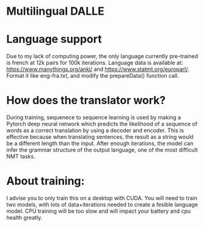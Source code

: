 # Multilingual DALLE

# Language support
Due to my lack of computing power, the only language currently pre-trained is french at 12k pairs for 100k iterations. Language data is available at: https://www.manythings.org/anki/ and https://www.statmt.org/europarl/. Format it like eng-fra.txt, and modify the prepareData() function call. 

# How does the translator work?
During training, sequenece to sequence learning is used by making a Pytorch deep neural network  which predicts the likelihood of a sequence of words as a correct translation by using a decoder and encoder. This is effective because when translating sentences, the result as a string would be a different length than the input. After enough iterations, the model can infer the grammar structure of the output language, one of the most difficult NMT tasks. 

# About training:
I advise you to only train this on a desktop with CUDA. You will need to train two models, with lots of data+iterations needed to create a fesible language model. CPU training will be too slow and will impact your battery and cpu health greatly.

